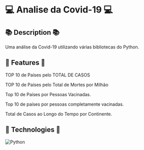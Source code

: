 # 💻 Analise da Covid-19  💻

## 📚 Description 📚
Uma análise da Covid-19 utilizando várias bibliotecas do Python.



## 🚀 Features 🚀

TOP 10 de Países pelo TOTAL DE CASOS

TOP 10 de Países pelo Total de Mortes por Milhão

Top 10 de Países por Pessoas Vacinadas.

Top 10 de países por pessoas completamente vacinadas.

Total de Casos ao Longo do Tempo por Continente. 


## 🤖 Technologies 🤖
![Python](https://img.shields.io/badge/python-3670A0?style=for-the-badge&logo=python&logoColor=ffdd54) 

		
